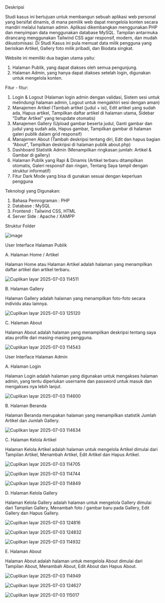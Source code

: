 Deskripsi

Studi kasus ini bertujuan untuk membangun sebuah aplikasi web personal yang bersifat dinamis, di mana pemilik web dapat mengelola konten secara mandiri melalui halaman admin. Aplikasi dikembangkan menggunakan PHP dan menyimpan data menggunakan database MySQL. Tampilan antarmuka dirancang menggunakan Tailwind CSS agar responsif, modern, dan mudah dikustomisasi.
Di Studi Kasus ini pula memuat data milik pengguna yang berisikan Artikel, Gallery foto milik pribadi, dan Biodata singkat.

Website ini memiliki dua bagian utama yaitu:
1. Halaman Publik, yang dapat diakses oleh semua pengunjung.
2. Halaman Admin, yang hanya dapat diakses setelah login, digunakan untuk mengelola konten.

Fitur - fitur:
1. Login & Logout (Halaman login admin dengan validasi, Sistem sesi untuk melindungi halaman admin, Logout untuk mengakhiri sesi dengan aman)
2. Manajemen Artikel (Tambah artikel (judul + isi), Edit artikel yang sudah ada, Hapus artikel, Tampilkan daftar artikel di halaman utama, Sidebar "Daftar Artikel" yang terupdate otomatis)
3. Manajemen Gallery (Upload gambar beserta judul, Ganti gambar dan judul yang sudah ada, Hapus gambar, Tampilkan gambar di halaman galeri publik dalam grid responsif)
4. Manajemen About (Tambah deskripsi tentang diri, Edit dan hapus bagian “About”, Tampilkan deskripsi di halaman publik about.php)
5. Dashboard Statistik Admin (Menampilkan ringkasan jumlah: Artikel & Gambar di gallery)
6. Halaman Publik yang Rapi & Dinamis (Artikel terbaru ditampilkan otomatis, Galeri responsif dan ringan, Tentang Saya tampil dengan struktur informatif)
7. Fitur Dark Mode yang bisa di gunakan sesuai dengan keperluan pengguna

Teknologi yang Digunakan:
1. Bahasa Pemrograman : PHP
2. Database : MySQL
3. Frontend : Tailwind CSS, HTML
4. Server Side : Apache / XAMPP

Struktur Folder

![image](https://github.com/user-attachments/assets/a6b7fa2f-0b9e-4c93-89f3-0ba4014f5ba5)

User Interface Halaman Publik

A. Halaman Home / Artikel

Halaman Home atau Halaman Artikel adalah halaman yang menampilkan daftar artikel dan artikel terbaru.

![Cuplikan layar 2025-07-03 114511](https://github.com/user-attachments/assets/a400f2e0-8424-4b10-b4f9-8e37e9dc4082)

B. Halaman Gallery

Halaman Gallery adalah halaman yang menampilkan foto-foto secara individu atau lainnya.

![Cuplikan layar 2025-07-03 125120](https://github.com/user-attachments/assets/d5c04621-4895-4e0c-a1b3-12e2e9912747)

C. Halaman About

Halaman About adalah halaman yang menampilkan deskripsi tentang saya atau profile dari masing-masing pengguna.

![Cuplikan layar 2025-07-03 114543](https://github.com/user-attachments/assets/bb4883b9-c973-4da9-bb9d-36e6168cb4b8)

User Interface Halaman Admin

A. Halaman Login

Halaman Login adalah halaman yang digunakan untuk mengakses halaman admin, yang tentu diperlukan username dan password untuk masuk dan mengakses nya lebih lanjut.

![Cuplikan layar 2025-07-03 114600](https://github.com/user-attachments/assets/5c942c66-6cb8-4969-80bd-c7613d96bd35)

B. Halaman Beranda

Halaman Beranda merupakan halaman yang menampilkan statistik Jumlah Artikel dan Jumlah Gallery.

![Cuplikan layar 2025-07-03 114634](https://github.com/user-attachments/assets/cb82ce0c-8e00-4788-99cb-58dbef74c0a0)

C. Halaman Kelola Artikel

Halaman Kelola Artikel adalah halaman untuk mengelola Artikel dimulai dari Tampilan Artikel, Menambah Artikel, Edit Artikel dan Hapus Artikel.

![Cuplikan layar 2025-07-03 114705](https://github.com/user-attachments/assets/a0580e75-ce17-4264-8d72-ec26c2aea6bf)

![Cuplikan layar 2025-07-03 114744](https://github.com/user-attachments/assets/36b5325c-9dc6-4c09-964f-2af0cf1c3a3f)

![Cuplikan layar 2025-07-03 114849](https://github.com/user-attachments/assets/3109bc37-6f05-45fd-a725-e043eaaf23e2)

D. Halaman Kelola Gallery

Halaman Kelola Gallery adalah halaman untuk mengelola Gallery dimulai dari Tampilan Gallery, Menambah foto / gambar baru pada Gallery, Edit Gallery dan Hapus Gallery.

![Cuplikan layar 2025-07-03 124816](https://github.com/user-attachments/assets/0decf87c-d70c-4d38-b377-4c3abac72b45)

![Cuplikan layar 2025-07-03 124832](https://github.com/user-attachments/assets/2ff94294-e546-42ea-9571-e1e13c89a090)

![Cuplikan layar 2025-07-03 114932](https://github.com/user-attachments/assets/4349e572-6f21-44e1-bdbf-23d98289c89f)

E. Halaman About

Halaman About adalah halaman untuk mengelola About dimulai dari Tampilan About, Menambah About, Edit About dan Hapus About.

![Cuplikan layar 2025-07-03 114949](https://github.com/user-attachments/assets/c1842b58-c305-4fcf-9bad-a3c9292b5e3f)

![Cuplikan layar 2025-07-03 124627](https://github.com/user-attachments/assets/438ff2ff-bec1-4fd5-bbcc-361e8e7cff0c)

![Cuplikan layar 2025-07-03 115017](https://github.com/user-attachments/assets/2e17307c-55f9-47ac-b6fd-2299ce32324a)








